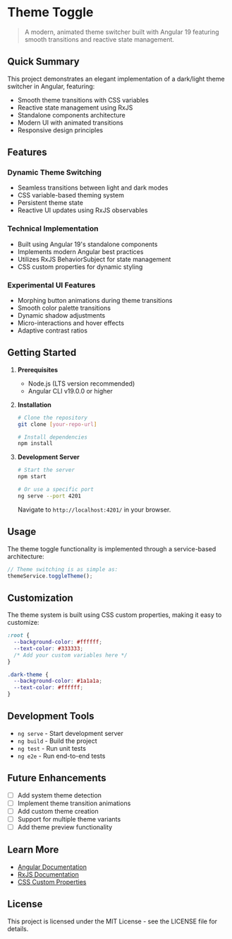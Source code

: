 # Theme Toggle 

> A modern, animated theme switcher built with Angular 19 featuring smooth transitions and reactive state management.

##  Quick Summary

This project demonstrates an elegant implementation of a dark/light theme switcher in Angular, featuring:
- Smooth theme transitions with CSS variables
- Reactive state management using RxJS
- Standalone components architecture
- Modern UI with animated transitions
- Responsive design principles

##  Features

###  Dynamic Theme Switching
- Seamless transitions between light and dark modes
- CSS variable-based theming system
- Persistent theme state
- Reactive UI updates using RxJS observables

###  Technical Implementation
- Built using Angular 19's standalone components
- Implements modern Angular best practices
- Utilizes RxJS BehaviorSubject for state management
- CSS custom properties for dynamic styling

###  Experimental UI Features
- Morphing button animations during theme transitions
- Smooth color palette transitions
- Dynamic shadow adjustments
- Micro-interactions and hover effects
- Adaptive contrast ratios

##  Getting Started

1. **Prerequisites**
   - Node.js (LTS version recommended)
   - Angular CLI v19.0.0 or higher

2. **Installation**
   ```bash
   # Clone the repository
   git clone [your-repo-url]

   # Install dependencies
   npm install
   ```

3. **Development Server**
   ```bash
   # Start the server
   npm start

   # Or use a specific port
   ng serve --port 4201
   ```
   Navigate to `http://localhost:4201/` in your browser.

##  Usage

The theme toggle functionality is implemented through a service-based architecture:

```typescript
// Theme switching is as simple as:
themeService.toggleTheme();
```

##  Customization

The theme system is built using CSS custom properties, making it easy to customize:

```css
:root {
  --background-color: #ffffff;
  --text-color: #333333;
  /* Add your custom variables here */
}

.dark-theme {
  --background-color: #1a1a1a;
  --text-color: #ffffff;
}
```

##  Development Tools

- `ng serve` - Start development server
- `ng build` - Build the project
- `ng test` - Run unit tests
- `ng e2e` - Run end-to-end tests

##  Future Enhancements

- [ ] Add system theme detection
- [ ] Implement theme transition animations
- [ ] Add custom theme creation
- [ ] Support for multiple theme variants
- [ ] Add theme preview functionality

##  Learn More

- [Angular Documentation](https://angular.io/docs)
- [RxJS Documentation](https://rxjs.dev/)
- [CSS Custom Properties](https://developer.mozilla.org/en-US/docs/Web/CSS/Using_CSS_custom_properties)

##  License

This project is licensed under the MIT License - see the LICENSE file for details.
